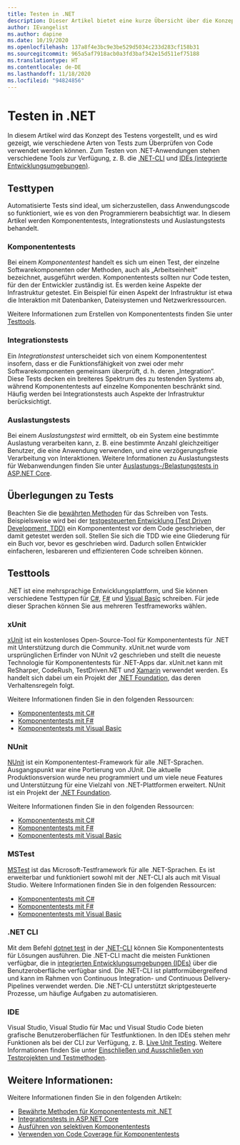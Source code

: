 ```yaml
---
title: Testen in .NET
description: Dieser Artikel bietet eine kurze Übersicht über die Konzepte, die Terminologie und die Tools für Tests in .NET.
author: IEvangelist
ms.author: dapine
ms.date: 10/19/2020
ms.openlocfilehash: 137a8f4e3bc9e3be529d5034c233d283cf158b31
ms.sourcegitcommit: 965a5af7918acb0a3fd3baf342e15d511ef75188
ms.translationtype: HT
ms.contentlocale: de-DE
ms.lasthandoff: 11/18/2020
ms.locfileid: "94824856"
---
```

# <a name="testing-in-net"></a>Testen in .NET

In diesem Artikel wird das Konzept des Testens vorgestellt, und es wird gezeigt, wie verschiedene Arten von Tests zum Überprüfen von Code verwendet werden können. Zum Testen von .NET-Anwendungen stehen verschiedene Tools zur Verfügung, z. B. die [.NET-CLI](#net-cli) und [IDEs (integrierte Entwicklungsumgebungen)](#ide).

## <a name="test-types"></a>Testtypen

Automatisierte Tests sind ideal, um sicherzustellen, dass Anwendungscode so funktioniert, wie es von den Programmierern beabsichtigt war. In diesem Artikel werden Komponententests, Integrationstests und Auslastungstests behandelt.

### <a name="unit-tests"></a>Komponententests

Bei einem *Komponententest* handelt es sich um einen Test, der einzelne Softwarekomponenten oder Methoden, auch als „Arbeitseinheit“ bezeichnet, ausgeführt werden. Komponententests sollten nur Code testen, für den der Entwickler zuständig ist. Es werden keine Aspekte der Infrastruktur getestet. Ein Beispiel für einen Aspekt der Infrastruktur ist etwa die Interaktion mit Datenbanken, Dateisystemen und Netzwerkressourcen.

Weitere Informationen zum Erstellen von Komponententests finden Sie unter [Testtools](#testing-tools).

### <a name="integration-tests"></a>Integrationstests

Ein *Integrationstest* unterscheidet sich von einem Komponententest insofern, dass er die Funktionsfähigkeit von zwei oder mehr Softwarekomponenten gemeinsam überprüft, d. h. deren „Integration“. Diese Tests decken ein breiteres Spektrum des zu testenden Systems ab, während Komponententests auf einzelne Komponenten beschränkt sind. Häufig werden bei Integrationstests auch Aspekte der Infrastruktur berücksichtigt.

### <a name="load-tests"></a>Auslastungstests

Bei einem *Auslastungstest* wird ermittelt, ob ein System eine bestimmte Auslastung verarbeiten kann, z. B. eine bestimmte Anzahl gleichzeitiger Benutzer, die eine Anwendung verwenden, und eine verzögerungsfreie Verarbeitung von Interaktionen. Weitere Informationen zu Auslastungstests für Webanwendungen finden Sie unter [Auslastungs-/Belastungstests in ASP.NET Core](/aspnet/core/test/load-tests).

## <a name="test-considerations"></a>Überlegungen zu Tests

Beachten Sie die [bewährten Methoden](unit-testing-best-practices.md) für das Schreiben von Tests. Beispielsweise wird bei der [testgesteuerten Entwicklung (Test Driven Development, TDD)](https://deviq.com/test-driven-development) ein Komponententest vor dem Code geschrieben, der damit getestet werden soll. Stellen Sie sich die TDD wie eine Gliederung für ein Buch vor, bevor es geschrieben wird. Dadurch sollen Entwickler einfacheren, lesbareren und effizienteren Code schreiben können.

## <a name="testing-tools"></a>Testtools

.NET ist eine mehrsprachige Entwicklungsplattform, und Sie können verschiedene Testtypen für [C#](../../csharp/index.yml), [F#](../../fsharp/index.yml) und [Visual Basic](../../visual-basic/index.yml) schreiben. Für jede dieser Sprachen können Sie aus mehreren Testframeworks wählen.

### <a name="xunit"></a>xUnit

[xUnit](https://xunit.net) ist ein kostenloses Open-Source-Tool für Komponententests für .NET mit Unterstützung durch die Community. xUnit.net wurde vom ursprünglichen Erfinder von NUnit v2 geschrieben und stellt die neueste Technologie für Komponententests für .NET-Apps dar. xUnit.net kann mit ReSharper, CodeRush, TestDriven.NET und [Xamarin](https://dotnet.microsoft.com/apps/xamarin) verwendet werden. Es handelt sich dabei um ein Projekt der [.NET Foundation](https://dotnetfoundation.org), das deren Verhaltensregeln folgt.

Weitere Informationen finden Sie in den folgenden Ressourcen:

- [Komponententests mit C#](unit-testing-with-dotnet-test.md)
- [Komponententests mit F#](unit-testing-fsharp-with-dotnet-test.md)
- [Komponententests mit Visual Basic](unit-testing-visual-basic-with-dotnet-test.md)

### <a name="nunit"></a>NUnit

[NUnit](https://nunit.org) ist ein Komponententest-Framework für alle .NET-Sprachen. Ausgangspunkt war eine Portierung von JUnit. Die aktuelle Produktionsversion wurde neu programmiert und um viele neue Features und Unterstützung für eine Vielzahl von .NET-Plattformen erweitert. NUnit ist ein Projekt der [.NET Foundation](https://dotnetfoundation.org).

Weitere Informationen finden Sie in den folgenden Ressourcen:

- [Komponententests mit C#](unit-testing-with-nunit.md)
- [Komponententests mit F#](unit-testing-fsharp-with-nunit.md)
- [Komponententests mit Visual Basic](unit-testing-visual-basic-with-nunit.md)

### <a name="mstest"></a>MSTest

[MSTest](https://github.com/Microsoft/testfx-docs) ist das Microsoft-Testframework für alle .NET-Sprachen. Es ist erweiterbar und funktioniert sowohl mit der .NET-CLI als auch mit Visual Studio. Weitere Informationen finden Sie in den folgenden Ressourcen:

- [Komponententests mit C#](unit-testing-with-mstest.md)
- [Komponententests mit F#](unit-testing-fsharp-with-mstest.md)
- [Komponententests mit Visual Basic](unit-testing-visual-basic-with-mstest.md)

### <a name="net-cli"></a>.NET CLI

Mit dem Befehl [dotnet test](../tools/dotnet-test.md) in der [.NET-CLI](../tools/index.md) können Sie Komponententests für Lösungen ausführen. Die .NET-CLI macht die meisten Funktionen verfügbar, die in [integrierten Entwicklungsumgebungen (IDEs)](#ide) über die Benutzeroberfläche verfügbar sind. Die .NET-CLI ist plattformübergreifend und kann im Rahmen von Continuous Integration- und Continuous Delivery-Pipelines verwendet werden. Die .NET-CLI unterstützt skriptgesteuerte Prozesse, um häufige Aufgaben zu automatisieren.

### <a name="ide"></a>IDE

Visual Studio, Visual Studio für Mac und Visual Studio Code bieten grafische Benutzeroberflächen für Testfunktionen. In den IDEs stehen mehr Funktionen als bei der CLI zur Verfügung, z. B. [Live Unit Testing](/visualstudio/test/live-unit-testing). Weitere Informationen finden Sie unter [Einschließen und Ausschließen von Testprojekten und Testmethoden](/visualstudio/test/live-unit-testing#include-and-exclude-test-projects-and-test-methods).

## <a name="see-also"></a>Weitere Informationen:

Weitere Informationen finden Sie in den folgenden Artikeln:

- [Bewährte Methoden für Komponententests mit .NET](unit-testing-best-practices.md)
- [Integrationstests in ASP.NET Core](/aspnet/core/test/integration-tests#test-app-prerequisites)
- [Ausführen von selektiven Komponententests](selective-unit-tests.md)
- [Verwenden von Code Coverage für Komponententests](unit-testing-code-coverage.md)
